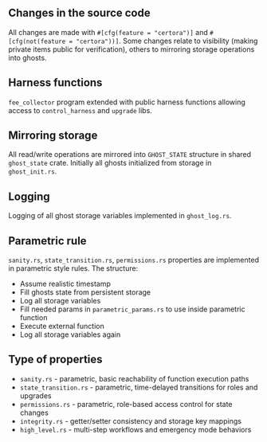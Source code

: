 ## Changes in the source code

All changes are made with `#[cfg(feature = "certora")]` and `#[cfg(not(feature = "certora"))]`. Some changes relate to visibility (making private items public for verification), others to mirroring storage operations into ghosts. 

## Harness functions 

`fee_collector` program extended with public harness functions allowing access to `control_harness` and `upgrade` libs.

## Mirroring storage

All read/write operations are mirrored into `GHOST_STATE` structure in shared `ghost_state` crate. Initially all ghosts initialized from storage in `ghost_init.rs`. 

## Logging 

Logging of all ghost storage variables implemented in `ghost_log.rs`.  

## Parametric rule

`sanity.rs`, `state_transition.rs`, `permissions.rs` properties are implemented in parametric style rules. The structure: 
- Assume realistic timestamp
- Fill ghosts state from persistent storage
- Log all storage variables
- Fill needed params in `parametric_params.rs` to use inside parametric function
- Execute external function
- Log all storage variables again

## Type of properties

- `sanity.rs` - parametric, basic reachability of function execution paths
- `state_transition.rs` - parametric, time-delayed transitions for roles and upgrades
- `permissions.rs` - parametric, role-based access control for state changes
- `integrity.rs` - getter/setter consistency and storage key mappings
- `high_level.rs` - multi-step workflows and emergency mode behaviors

